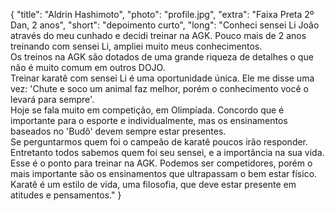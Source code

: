 {
    "title": "Aldrin Hashimoto",
    "photo": "profile.jpg",
    "extra": "Faixa Preta 2º Dan, 2 anos",
    "short": "depoimento curto",
    "long": "Conheci sensei Li João através do meu cunhado e decidi treinar na AGK. Pouco mais de 2 anos treinando com sensei Li, ampliei muito meus conhecimentos.</br>Os treinos na AGK são dotados de uma grande riqueza de detalhes o que não é muito comum em outros DOJO.</br> Treinar karatê com sensei Li é uma oportunidade única. Ele me disse uma vez: 'Chute e soco um animal faz melhor, porém o conhecimento você o levará para sempre'.<br>Hoje se fala muito em competição, em Olimpíada. Concordo que é importante para o esporte e individualmente, mas os ensinamentos baseados no 'Budô' devem sempre estar presentes.</br> Se perguntarmos quem foi o campeão de karatê poucos irão responder.</br>Entretanto todos sabemos quem foi seu sensei, e a importância na sua vida. Esse é o ponto para treinar na AGK. Podemos ser competidores, porém o mais importante são os ensinamentos que ultrapassam o bem estar físico. Karatê é um estilo de vida, uma filosofia, que deve estar presente em atitudes e pensamentos."
}